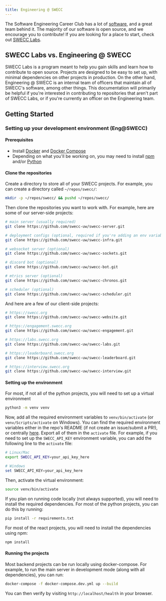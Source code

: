 ```yaml
---
title: Engineering @ SWECC
---
```


The Software Engineering Career Club has a lot of [software](https://github.com/swecc-uw/), and a great team behind it. The majority of our software is open source, and we encourage you to contribute! If you are looking for a place to start, check out [SWECC Labs](https://labs.swecc.org).

## SWECC Labs vs. Engineering @ SWECC

SWECC Labs is a program meant to help you gain skills and learn how to contribute to open source. Projects are designed to be easy to set up, with minimal dependencies on other projects in production. On the other hand, Engineering @ SWECC is an internal team of officers that maintain all of SWECC's software, among other things. This documentation will primarily be helpful if you're interested in contributing to repositories that aren't part of SWECC Labs, or if you're currently an officer on the Engineering team.

## Getting Started

### Setting up your development environment (Eng@SWECC)

#### Prerequisites

- Install [Docker](https://docs.docker.com/get-docker/) and [Docker Compose](https://docs.docker.com/compose/install/)
- Depending on what you'll be working on, you may need to install [npm](https://docs.npmjs.com/downloading-and-installing-node-js-and-npm) and/or [Python](https://www.python.org/downloads/)

#### Clone the repositories

Create a directory to store all of your SWECC projects. For example, you can create a directory called `~/repos/swecc/`:

```bash
mkdir -p ~/repos/swecc/ && pushd ~/repos/swecc/
```

Then clone the repositories you want to work with. For example, here are some of our server-side projects:
```bash
# main server (usually required)
git clone https://github.com/swecc-uw/swecc-server.git

# deployment configs (optional, required if you're adding an env variable)
git clone https://github.com/swecc-uw/swecc-infra.git

# websocket server (optional)
git clone https://github.com/swecc-uw/swecc-sockets.git

# discord bot (optional)
git clone https://github.com/swecc-uw/swecc-bot.git

# mtrics server (optional)
git clone https://github.com/swecc-uw/swecc-chronos.git

# scheduler (optional)
git clone https://github.com/swecc-uw/swecc-scheduler.git
```

And here are a few of our client-side projects:
```bash
# https://swecc.org
git clone https://github.com/swecc-uw/swecc-website.git

# https://engagement.swecc.org
git clone https://github.com/swecc-uw/swecc-engagement.git

# https://labs.swecc.org
git clone https://github.com/swecc-uw/swecc-labs.git

# https://leaderboard.swecc.org
git clone https://github.com/swecc-uw/swecc-leaderboard.git

# https://interview.swecc.org
git clone https://github.com/swecc-uw/swecc-interview.git
```

#### Setting up the environment
For most, if not all of the python projects, you will need to set up a virtual environment
```bash
python3 -m venv venv
```

Now, add all the required environment variables to `venv/bin/activate` (or `venv/Scripts/activate` on Windows). You can find the required environment variables either in the repo's README (if not create an issue/submit a PR!), or centrally [here](https://github.com/swecc-uw/swecc-infra/blob/main/.github/workflows/sync-configs.yml). Export all of them in the `activate` file. For example, if you need to set up the `SWECC_API_KEY` environment variable, you can add the following line to the `activate` file:

```bash
# Linux/Mac
export SWECC_API_KEY=your_api_key_here
```
```ps1
# Windows
set SWECC_API_KEY=your_api_key_here
```

Then, activate the virtual environment:
```bash
source venv/bin/activate
```

If you plan on running code locally (not always supported), you will need to install the required dependencies. For most of the python projects, you can do this by running:
```bash
pip install -r requirements.txt
```

For most of the react projects, you will need to install the dependencies using npm:
```bash
npm install
```

#### Running the projects
Most backend projects can be run locally using docker-compose. For example, to run the main server in development mode (along with all dependencies), you can run:
```bash
docker-compose -f docker-compose.dev.yml up --build
```

You can then verify by visiting `http://localhost/health` in your browser.
